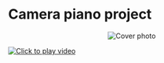 # Camera piano project


<p align="center">
  <img src="https://imgur.com/Qc5t7nI.png" alt="Cover photo" />
</p>

<a href="https://imgur.com/a/P9QAPZP">
  <img src="https://imgur.com/a/P9QAPZP.mp4" alt="Click to play video">
</a>


